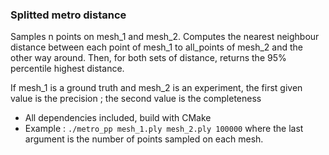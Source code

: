 ### Splitted metro distance ###

Samples n points on mesh_1 and mesh_2. Computes the nearest neighbour distance between each point of 
mesh_1 to all_points of mesh_2 and the other way around. Then, for both sets of distance, returns 
the 95% percentile highest distance.

If mesh_1 is a ground truth and mesh_2 is an experiment, the first given value is the precision ; the 
second value is the completeness

* All dependencies included, build with CMake
* Example : `./metro_pp mesh_1.ply mesh_2.ply 100000` where the last argument is the number of 
points sampled on each mesh.
